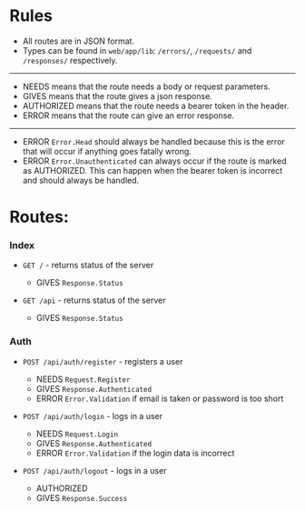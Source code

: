 
# Rules

* All routes are in JSON format.
* Types can be found in `web/app/lib`: `/errors/`, `/requests/` and `/responses/` respectively.
---
* NEEDS means that the route needs a body or request parameters.
* GIVES means that the route gives a json response.
* AUTHORIZED means that the route needs a bearer token in the header.
* ERROR means that the route can give an error response.
---
* ERROR `Error.Head` should always be handled because this is the error that will occur if anything goes fatally wrong.
* ERROR `Error.Unauthenticated` can always occur if the route is marked as AUTHORIZED. This can happen when the bearer 
  token is incorrect and should always be handled.


# Routes:
### Index
* `GET /` - returns status of the server 
  * GIVES `Response.Status`


* `GET /api` - returns status of the server 
  * GIVES `Response.Status`

### Auth
* `POST /api/auth/register` - registers a user 
  * NEEDS `Request.Register` 
  * GIVES `Response.Authenticated`
  * ERROR `Error.Validation` if email is taken or password is too short


* `POST /api/auth/login` - logs in a user 
  * NEEDS `Request.Login` 
  * GIVES `Response.Authenticated`
  * ERROR `Error.Validation` if the login data is incorrect


* `POST /api/auth/logout` - logs in a user
    * AUTHORIZED
    * GIVES `Response.Success`

